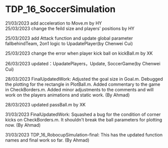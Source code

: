 # TDP_16_SoccerSimulation
21/03/2023 add acceleration to Move.m   by HY  
25/03/2023 change the feild size and players' positions   by HY

25/03/2023 add Attack function and update global parameter fallbehindTeam, 2on1 logic to UpadatePlayer(by Chenwei Cui)

25/03/2023  change the error when player kick ball on kickBall.m   by XK

26/03/2023 updated：UpadatePlayers，Update, SoccerGame(by Chenwei Cui)

28/03/2023 FinalUpdatedWork: Adjusted the goal size in Goal.m. Debugged the plotting for the rectangle in PlotBall.m. Added commentary to the game in CheckBorders.m. Added minor adjustments to the comments and will work on the players animations and static work. (By Ahmad)

28/03/2023 updated passBall.m  by XK

31/03/2023 FinalUpdatedWork: Squashed a bug for the condition of corner kicks on CheckBorders.m. It shouldn't break the ball parameters for plotting now. (By Ahmad)

31/03/2023 TDP_16_RobocupSimulation-final: This has the updated function names and final work so far. (By Ahmad)
